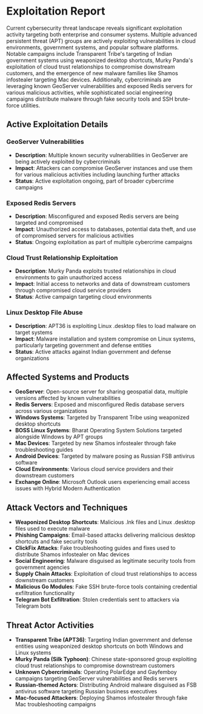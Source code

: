 # Exploitation Report

Current cybersecurity threat landscape reveals significant exploitation activity targeting both enterprise and consumer systems. Multiple advanced persistent threat (APT) groups are actively exploiting vulnerabilities in cloud environments, government systems, and popular software platforms. Notable campaigns include Transparent Tribe's targeting of Indian government systems using weaponized desktop shortcuts, Murky Panda's exploitation of cloud trust relationships to compromise downstream customers, and the emergence of new malware families like Shamos infostealer targeting Mac devices. Additionally, cybercriminals are leveraging known GeoServer vulnerabilities and exposed Redis servers for various malicious activities, while sophisticated social engineering campaigns distribute malware through fake security tools and SSH brute-force utilities.

## Active Exploitation Details

### GeoServer Vulnerabilities
- **Description**: Multiple known security vulnerabilities in GeoServer are being actively exploited by cybercriminals
- **Impact**: Attackers can compromise GeoServer instances and use them for various malicious activities including launching further attacks
- **Status**: Active exploitation ongoing, part of broader cybercrime campaigns

### Exposed Redis Servers
- **Description**: Misconfigured and exposed Redis servers are being targeted and compromised
- **Impact**: Unauthorized access to databases, potential data theft, and use of compromised servers for malicious activities
- **Status**: Ongoing exploitation as part of multiple cybercrime campaigns

### Cloud Trust Relationship Exploitation
- **Description**: Murky Panda exploits trusted relationships in cloud environments to gain unauthorized access
- **Impact**: Initial access to networks and data of downstream customers through compromised cloud service providers
- **Status**: Active campaign targeting cloud environments

### Linux Desktop File Abuse
- **Description**: APT36 is exploiting Linux .desktop files to load malware on target systems
- **Impact**: Malware installation and system compromise on Linux systems, particularly targeting government and defense entities
- **Status**: Active attacks against Indian government and defense organizations

## Affected Systems and Products

- **GeoServer**: Open-source server for sharing geospatial data, multiple versions affected by known vulnerabilities
- **Redis Servers**: Exposed and misconfigured Redis database servers across various organizations
- **Windows Systems**: Targeted by Transparent Tribe using weaponized desktop shortcuts
- **BOSS Linux Systems**: Bharat Operating System Solutions targeted alongside Windows by APT groups
- **Mac Devices**: Targeted by new Shamos infostealer through fake troubleshooting guides
- **Android Devices**: Targeted by malware posing as Russian FSB antivirus software
- **Cloud Environments**: Various cloud service providers and their downstream customers
- **Exchange Online**: Microsoft Outlook users experiencing email access issues with Hybrid Modern Authentication

## Attack Vectors and Techniques

- **Weaponized Desktop Shortcuts**: Malicious .lnk files and Linux .desktop files used to execute malware
- **Phishing Campaigns**: Email-based attacks delivering malicious desktop shortcuts and fake security tools
- **ClickFix Attacks**: Fake troubleshooting guides and fixes used to distribute Shamos infostealer on Mac devices
- **Social Engineering**: Malware disguised as legitimate security tools from government agencies
- **Supply Chain Attacks**: Exploitation of cloud trust relationships to access downstream customers
- **Malicious Go Modules**: Fake SSH brute-force tools containing credential exfiltration functionality
- **Telegram Bot Exfiltration**: Stolen credentials sent to attackers via Telegram bots

## Threat Actor Activities

- **Transparent Tribe (APT36)**: Targeting Indian government and defense entities using weaponized desktop shortcuts on both Windows and Linux systems
- **Murky Panda (Silk Typhoon)**: Chinese state-sponsored group exploiting cloud trust relationships to compromise downstream customers
- **Unknown Cybercriminals**: Operating PolarEdge and Gayfemboy campaigns targeting GeoServer vulnerabilities and Redis servers
- **Russian-themed Actors**: Distributing Android malware disguised as FSB antivirus software targeting Russian business executives
- **Mac-focused Attackers**: Deploying Shamos infostealer through fake Mac troubleshooting campaigns